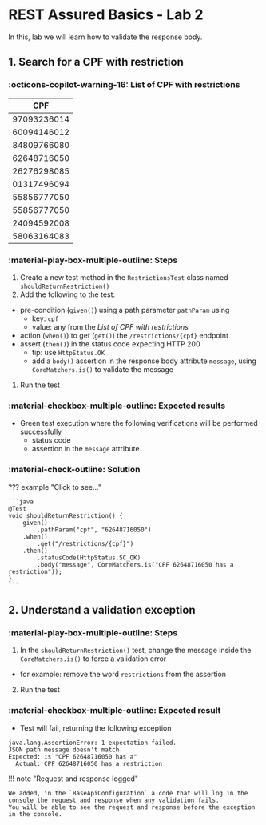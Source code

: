 # REST Assured Basics - Lab 2

In this, lab we will learn how to validate the response body.

## 1. Search for a CPF with restriction

### :octicons-copilot-warning-16: List of CPF with restrictions

| CPF         |
|-------------|
| 97093236014 |
| 60094146012 |
| 84809766080 |
| 62648716050 |
| 26276298085 |
| 01317496094 |
| 55856777050 |
| 55856777050 |
| 24094592008 |
| 58063164083 |

### :material-play-box-multiple-outline: Steps

1. Create a new test method in the  `RestrictionsTest` class named `shouldReturnRestriction()`
2. Add the following to the test:
  - pre-condition (`given()`) using a path parameter `pathParam` using
    - key: `cpf`
    - value: any from the *List of CPF with restrictions*
  - action (`when()`) to get (`get()`) the `/restrictions/{cpf}` endpoint
  - assert (`then()`) in the status code expecting HTTP 200
    - tip: use `HttpStatus.OK`
    - add a `body()` assertion in the response body attribute `message`, using `CoreMatchers.is()` to validate the message
1. Run the test

### :material-checkbox-multiple-outline: Expected results

- Green test execution where the following verifications will be performed successfully
    - status code
    - assertion in the `message` attribute  

### :material-check-outline: Solution

??? example "Click to see..."

    ```java
    @Test
    void shouldReturnRestriction() {
        given()
            .pathParam("cpf", "62648716050")
        .when()
            .get("/restrictions/{cpf}")
        .then()
            .statusCode(HttpStatus.SC_OK)
            .body("message", CoreMatchers.is("CPF 62648716050 has a restriction"));
    }   
    ```

## 2. Understand a validation exception

### :material-play-box-multiple-outline: Steps
1. In the `shouldReturnRestriction()` test, change the message inside the `CoreMatchers.is()` to force a validation error
 - for example: remove the word `restrictions` from the assertion 
2. Run the test 

### :material-checkbox-multiple-outline: Expected result

* Test will fail, returning the following exception
``` 
java.lang.AssertionError: 1 expectation failed.
JSON path message doesn't match.
Expected: is "CPF 62648716050 has a"
  Actual: CPF 62648716050 has a restriction
```

!!! note "Request and response logged"

    We added, in the `BaseApiConfiguration` a code that will log in the console the request and response when any validation fails.
    You will be able to see the request and response before the exception in the console.
